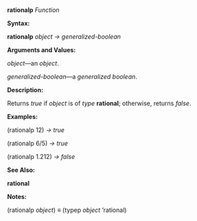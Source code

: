 **rationalp** *Function* 

**Syntax:** 

**rationalp** *object → generalized-boolean* 

**Arguments and Values:** 

*object*—an *object*. 

*generalized-boolean*—a *generalized boolean*. 

**Description:** 

Returns *true* if *object* is of *type* **rational**; otherwise, returns *false*. 

**Examples:** 

(rationalp 12) *→ true* 

(rationalp 6/5) *→ true* 

(rationalp 1.212) *→ false* 

**See Also:** 

**rational** 

**Notes:** 

(rationalp *object*) *≡* (typep *object* ’rational) 



 

 

